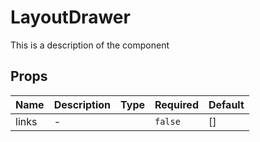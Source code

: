 # LayoutDrawer

This is a description of the component

## Props

<!-- @vuese:LayoutDrawer:props:start -->
|Name|Description|Type|Required|Default|
|---|---|---|---|---|
|links|-||`false`|[]|

<!-- @vuese:LayoutDrawer:props:end -->


